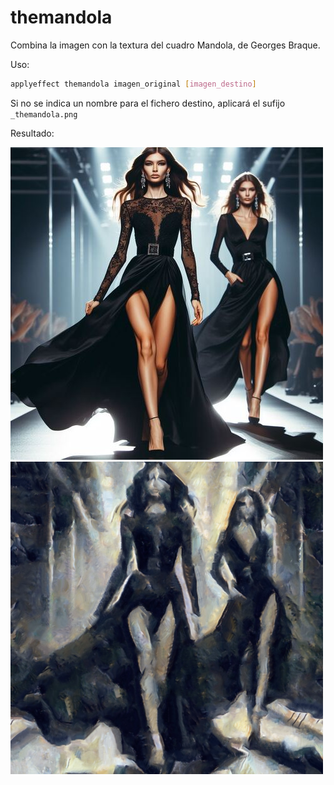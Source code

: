 # themandola

Combina la imagen con la textura del cuadro Mandola, de Georges Braque.

Uso:

``` sh
applyeffect themandola imagen_original [imagen_destino]
```

Si no se indica un nombre para el fichero destino, aplicará el sufijo `_themandola.png`

Resultado:

![imagen original](../../images/image.jpg)
![themandola](../../images/image_themandola.png)
